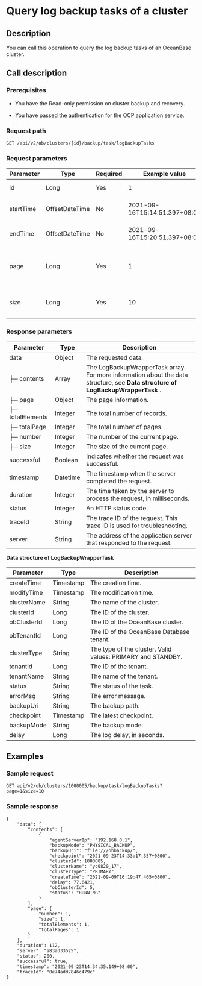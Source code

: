 Query log backup tasks of a cluster 
========================================================



Description 
--------------------------------

You can call this operation to query the log backup tasks of an OceanBase cluster.

Call description 
-------------------------------------

### Prerequisites 

* You have the Read-only permission on cluster backup and recovery.

  

* You have passed the authentication for the OCP application service.

  




### Request path 

`GET /api/v2/ob/clusters/{id}/backup/task/logBackupTasks`

### Request parameters 



| Parameter |      Type      | Required |         Example value         |                  Description                  |
|-----------|----------------|----------|-------------------------------|-----------------------------------------------|
| id        | Long           | Yes      | 1                             | The ID of the cluster.                        |
| startTime | OffsetDateTime | No       | 2021-09-16T15:14:51.397+08:00 | The start time of the period.                 |
| endTime   | OffsetDateTime | No       | 2021-09-16T15:20:51.397+08:00 | The end time of the period.                   |
| page      | Long           | Yes      | 1                             | The page number of the content to be queried. |
| size      | Long           | Yes      | 10                            | The number of records on each page.           |



### Response parameters 



|    Parameter     |   Type   |                                                           Description                                                           |
|------------------|----------|---------------------------------------------------------------------------------------------------------------------------------|
| data             | Object   | The requested data.                                                                                                             |
| ├─ contents      | Array    | The LogBackupWrapperTask array. For more information about the data structure, see **Data structure of LogBackupWrapperTask** . |
| ├─ page          | Object   | The page information.                                                                                                           |
| ├─ totalElements | Integer  | The total number of records.                                                                                                    |
| ├─ totalPage     | Integer  | The total number of pages.                                                                                                      |
| ├─ number        | Integer  | The number of the current page.                                                                                                 |
| ├─ size          | Integer  | The size of the current page.                                                                                                   |
| successful       | Boolean  | Indicates whether the request was successful.                                                                                   |
| timestamp        | Datetime | The timestamp when the server completed the request.                                                                            |
| duration         | Integer  | The time taken by the server to process the request, in milliseconds.                                                           |
| status           | Integer  | An HTTP status code.                                                                                                            |
| traceId          | String   | The trace ID of the request. This trace ID is used for troubleshooting.                                                         |
| server           | String   | The address of the application server that responded to the request.                                                            |



**Data structure of LogBackupWrapperTask** 


|  Parameter  |   Type    |                         Description                         |
|-------------|-----------|-------------------------------------------------------------|
| createTime  | Timestamp | The creation time.                                          |
| modifyTime  | Timestamp | The modification time.                                      |
| clusterName | String    | The name of the cluster.                                    |
| clusterId   | Long      | The ID of the cluster.                                      |
| obClusterId | Long      | The ID of the OceanBase cluster.                            |
| obTenantId  | Long      | The ID of the OceanBase Database tenant.                    |
| clusterType | String    | The type of the cluster. Valid values: PRIMARY and STANDBY. |
| tenantId    | Long      | The ID of the tenant.                                       |
| tenantName  | String    | The name of the tenant.                                     |
| status      | String    | The status of the task.                                     |
| errorMsg    | String    | The error message.                                          |
| backupUri   | String    | The backup path.                                            |
| checkpoint  | Timestamp | The latest checkpoint.                                      |
| backupMode  | String    | The backup mode.                                            |
| delay       | Long      | The log delay, in seconds.                                  |



Examples 
-----------------------------

### Sample request 

`GET api/v2/ob/clusters/1000005/backup/task/logBackupTasks?page=1&size=10`

### Sample response 

```shell
{
    "data": {
        "contents": [
            {
                "agentServerIp": "192.168.0.1",
                "backupMode": "PHYSICAL_BACKUP",
                "backupUri": "file:///obbackup/",
                "checkpoint": "2021-09-23T14:33:17.357+0800",
                "clusterId": 1000005,
                "clusterName": "yc0820_17",
                "clusterType": "PRIMARY",
                "createTime": "2021-09-09T16:19:47.405+0800",
                "delay": 77.6421,
                "obClusterId": 5,
                "status": "RUNNING"
            }
        ],
        "page": {
            "number": 1,
            "size": 1,
            "totalElements": 1,
            "totalPages": 1
        }
    },
    "duration": 112,
    "server": "a83ad33525",
    "status": 200,
    "successful": true,
    "timestamp": "2021-09-23T14:34:35.149+08:00",
    "traceId": "0e74add7846c479c"
}
```


